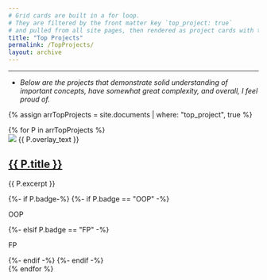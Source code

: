 ```yaml
---
# Grid cards are built in a for loop.
# They are filtered by the front matter key `top_project: true`
# and pulled from all site pages, then rendered as project cards with their special CSS properties inline.
title: "Top Projects"
permalink: /TopProjects/
layout: archive
---
```

---
- *Below are the projects that demonstrate solid understanding of important concepts, have somewhat great complexity, and overall, I feel proud of.*

{% assign arrTopProjects = site.documents | where: "top_project", true %}

<div class="entries-grid">
  {% for P in arrTopProjects %}
    <div class="grid__item">
      <article class="archive__item" itemscope="" itemtype="https://schema.org/CreativeWork">
        <div class="archive__item-teaser">
          <img src="{{ P.header.teaser | relative_url }}" style="border: {{P.css_properties.border}}; border-radius: {{P.css_properties.border_radius}};">
          <span class="overlay-text" style="color: {{P.css_properties.overlay_text_color}}; top: {{P.css_properties.top}}; left: {{P.css_properties.left}};">{{ P.overlay_text }}</span>
        </div>
        <h2 class="archive__item-title no_toc" itemprop="headline">
          <a href="{{ P.url | relative_url }}" rel="permalink">{{ P.title }}</a>
        </h2>
        <p class="archive__item-excerpt" itemprop="description">{{ P.excerpt }}</p>
        {%- if P.badge-%}
          {%- if P.badge == "OOP" -%}
            <p class="badge badge-OOP" aria-label="Object-Oriented Programming">OOP</p>
          {%- elsif P.badge == "FP" -%}
            <p class="badge badge-FP" aria-label="Functional Programming">FP</p>
          {%- endif -%}
        {%- endif -%}
      </article>
    </div>
  {% endfor %}
</div>
